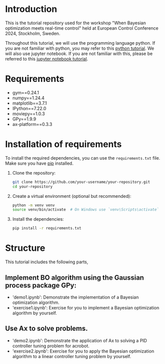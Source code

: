 # Introduction
This is the tutorial repository used for the workshop "When Bayesian optimization meets real-time control" held at European Control Conference 2024, Stockholm,
Sweden. 

Throughout this tutorial, we will use the programming language python. If you are not familiar with python, you may refer to this
[python tutorial](https://www.w3schools.com/python/default.asp). We will also use jupyter notebook. If you are not familiar with this, please be referred to this
[jupyter notebook tutorial](https://www.dataquest.io/blog/jupyter-notebook-tutorial/). 

# Requirements
- gym==0.24.1
- numpy==1.24.4
- matplotlib==3.7.1
- IPython==7.22.0
- moviepy==1.0.3
- GPy==1.9.9
- ax-platform==0.3.3

# Installation of requirements

To install the required dependencies, you can use the `requirements.txt` file. Make sure you have [pip](https://pip.pypa.io/en/stable/) installed.

1. Clone the repository:
    ```bash
    git clone https://github.com/your-username/your-repository.git
    cd your-repository
    ```

2. Create a virtual environment (optional but recommended):
    ```bash
    python -m venv venv
    source venv/bin/activate  # On Windows use `venv\Scripts\activate`
    ```

3. Install the dependencies:
    ```bash
    pip install -r requirements.txt
    ```

# Structure

This tutorial includes the following parts,  

## Implement BO algorithm using the Gaussian process package GPy:
- 'demo1.ipynb': Demonstrate the implementation of a Bayesian optimization algorithm.
- 'exercise1.ipynb': Exercise for you to implement a Bayesian optimization algorithm by yourself.

## Use Ax to solve problems. 
- 'demo2.ipynb': Demonstrate the application of Ax to solving a PID controller tuning problem for acrobot. 
- 'exercise2.ipynb': Exercise for you to apply the Bayesian optimization algorithm to a linear controller tuning problem by yourself.

